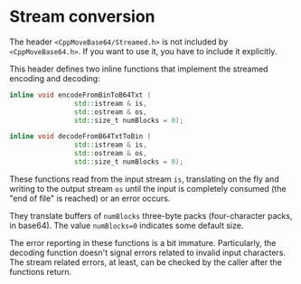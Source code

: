 # Stream conversion

The header `<CppMoveBase64/Streamed.h>` is not included by `<CppMoveBase64.h>`. If you want to use it, you have to include it explicitly.

This header defines two inline functions that implement the streamed encoding and decoding:

```C++
inline void encodeFromBinToB64Txt (
                std::istream & is,
                std::ostream & os,
                std::size_t numBlocks = 0);

inline void decodeFromB64TxtToBin (
                std::istream & is,
                std::ostream & os,
                std::size_t numBlocks = 0);
```

These functions read from the input stream `is`, translating on the fly and writing to the output stream `os` until the input is completely consumed (the "end of file" is reached) or an error occurs.

They translate buffers of `numBlocks` three-byte packs (four-character packs, in base64). The value `numBlocks=0` indicates some default size.

The error reporting in these functions is a bit immature. Particularly, the decoding function doesn't signal errors related to invalid input characters. The stream related errors, at least, can be checked by the caller after the functions return.
